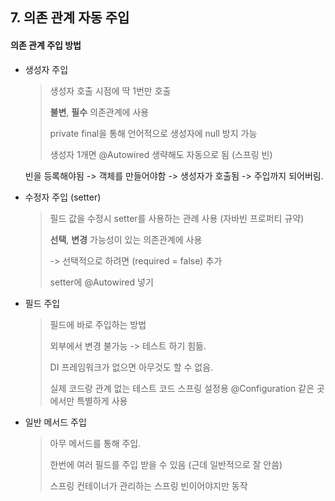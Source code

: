 ## 7. 의존 관계 자동 주입

#### 의존 관계 주입 방법

* 생성자 주입

  > 생성자 호출 시점에 딱 1번만 호출
  >
  > **불변**, **필수** 의존관계에 사용
  >
  > private final을 통해 언어적으로 생성자에 null 방지 가능
  >
  > 생성자 1개면 @Autowired 생략해도 자동으로 됨 (스프링 빈)

  빈을 등록해야됨 -> 객체를 만들어야함 -> 생성자가 호출됨 -> 주입까지 되어버림.

* 수정자 주입 (setter)

  > 필드 값을 수정시 setter를 사용하는 관례 사용 (자바빈 프로퍼티 규약)
  >
  > **선택**, **변경** 가능성이 있는 의존관계에 사용
  >
  > -> 선택적으로 하려면 (required = false) 추가
  >
  > setter에 @Autowired 넣기

* 필드 주입

  > 필드에 바로 주입하는 방법
  >
  > 외부에서 변경 불가능 -> 테스트 하기 힘듦.
  >
  > DI 프레임워크가 없으면 아무것도 할 수 없음.
  >
  > 실제 코드랑 관계 없는 테스트 코드 스프링 설정용 @Configuration 같은 곳에서만 특별하게 사용

* 일반 메서드 주입

  > 아무 메서드를 통해 주입.
  >
  > 한번에 여러 필드를 주입 받을 수 있음 (근데 일반적으로 잘 안씀)
  >
  > 스프링 컨테이너가 관리하는 스프링 빈이어야지만 동작